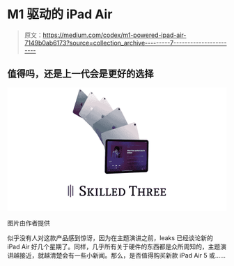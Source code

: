 # M1 驱动的 iPad Air

> 原文：<https://medium.com/codex/m1-powered-ipad-air-7149b0ab6173?source=collection_archive---------7----------------------->

## 值得吗，还是上一代会是更好的选择

![](img/e6f2a0a4e4d6c93136e6276056e417c8.png)

图片由作者提供

似乎没有人对这款产品感到惊讶，因为在主题演讲之前，leaks 已经谈论新的 iPad Air 好几个星期了。同样，几乎所有关于硬件的东西都是众所周知的，主题演讲越接近，就越清楚会有一些小新闻。那么，是否值得购买新款 iPad Air 5 或……